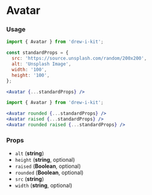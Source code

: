# Avatar

### Usage

```jsx
import { Avatar } from 'drew-i-kit';

const standardProps = {
  src: 'https://source.unsplash.com/random/200x200',
  alt: 'Unsplash Image',
  width: '100',
  height: '100',
};

<Avatar {...standardProps} />
```

```jsx
import { Avatar } from 'drew-i-kit';

<Avatar rounded {...standardProps} />
<Avatar raised {...standardProps} />
<Avatar rounded raised {...standardProps} />
```

### Props

- `alt` (**string**)
- `height` (**string**, optional)
- `raised` (**Boolean**, optional)
- `rounded` (**Boolean**, optional)
- `src` (**string**)
- `width` (**string**, optional)